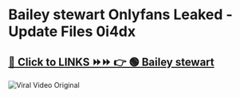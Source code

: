 
 # Bailey stewart Onlyfans Leaked - Update Files 0i4dx

## <h2><a href="https://clipsfans.com/Bailey_stewart&ref=git">🔗 Click to LINKS ⏩⏩ 👉 🟢 Bailey stewart </a></h2>

<a href="https://clipsfans.com/Bailey_stewart&ref=git" rel="nofollow" data-target="animated-image.originalLink"><img src="https://i.ibb.co.com/xMMVF88/686577567.gif" alt="Viral Video Original" style="max-width: 100%; display: inline-block;" data-target="animated-image.originalImage"></a>

